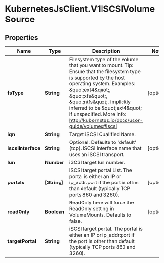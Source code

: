 # KubernetesJsClient.V1ISCSIVolumeSource

## Properties
Name | Type | Description | Notes
------------ | ------------- | ------------- | -------------
**fsType** | **String** | Filesystem type of the volume that you want to mount. Tip: Ensure that the filesystem type is supported by the host operating system. Examples: \&quot;ext4\&quot;, \&quot;xfs\&quot;, \&quot;ntfs\&quot;. Implicitly inferred to be \&quot;ext4\&quot; if unspecified. More info: http://kubernetes.io/docs/user-guide/volumes#iscsi | [optional] 
**iqn** | **String** | Target iSCSI Qualified Name. | 
**iscsiInterface** | **String** | Optional: Defaults to &#39;default&#39; (tcp). iSCSI interface name that uses an iSCSI transport. | [optional] 
**lun** | **Number** | iSCSI target lun number. | 
**portals** | **[String]** | iSCSI target portal List. The portal is either an IP or ip_addr:port if the port is other than default (typically TCP ports 860 and 3260). | [optional] 
**readOnly** | **Boolean** | ReadOnly here will force the ReadOnly setting in VolumeMounts. Defaults to false. | [optional] 
**targetPortal** | **String** | iSCSI target portal. The portal is either an IP or ip_addr:port if the port is other than default (typically TCP ports 860 and 3260). | 


